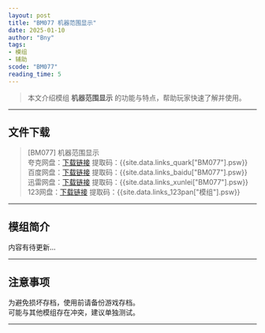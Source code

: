 ```yaml
---
layout: post
title: "BM077 机器范围显示"
date: 2025-01-10
author: "Bny"
tags: 
- 模组
- 辅助
scode: "BM077"
reading_time: 5
---
```


> 本文介绍模组 **机器范围显示** 的功能与特点，帮助玩家快速了解并使用。

---

## 文件下载

> [BM077] 机器范围显示  
夸克网盘：[下载链接]({{site.data.links_quark["BM077"].url}}) 提取码：{{site.data.links_quark["BM077"].psw}}  
百度网盘：[下载链接]({{site.data.links_baidu["BM077"].url}}) 提取码：{{site.data.links_baidu["BM077"].psw}}  
迅雷网盘：[下载链接]({{site.data.links_xunlei["BM077"].url}}) 提取码：{{site.data.links_xunlei["BM077"].psw}}  
123网盘：[下载链接]({{site.data.links_123pan["模组"].url}}) 提取码：{{site.data.links_123pan["模组"].psw}}  

---

## 模组简介

>  
内容有待更新...  

---

## 注意事项

>  
为避免损坏存档，使用前请备份游戏存档。  
可能与其他模组存在冲突，建议单独测试。  

---

